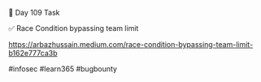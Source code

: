🎯 Day 109 Task



✅ Race Condition bypassing team limit


https://arbazhussain.medium.com/race-condition-bypassing-team-limit-b162e777ca3b



#infosec #learn365 #bugbounty
